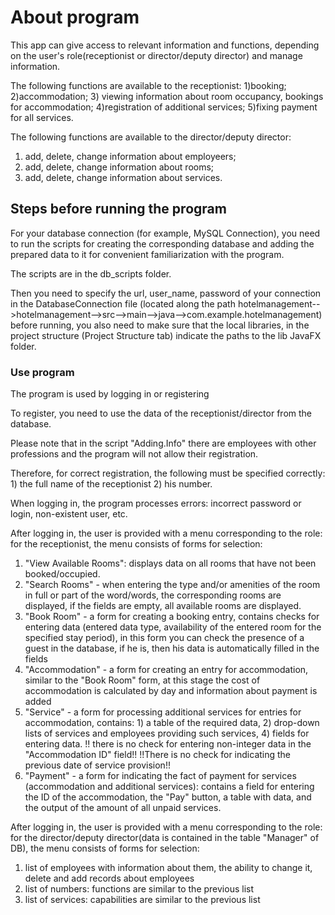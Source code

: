 # About program

This app can give access to relevant information and functions, depending on the user's role(receptionist or director/deputy director) and manage information.

The following functions are available to the receptionist:
1)booking; 
2)accommodation; 
3) viewing information about room occupancy, bookings for accommodation; 
4)registration of additional services;
5)fixing payment for all services.

The following functions are available to the director/deputy director:
1) add, delete, change information about employeers;
2) add, delete, change information about rooms;
3) add, delete, change information about services.

## Steps before running the program

For your database connection (for example,
MySQL Connection), you need to run the scripts for creating the corresponding database and adding the prepared data to it for convenient familiarization with the program.

The scripts are in the db_scripts folder.

Then you need to specify the url, user_name, password of your connection in the DatabaseConnection file (located along the path hotelmanagement-->hotelmanagement-->src-->main-->java-->com.example.hotelmanagement)
before running, you also need to make sure that the local libraries, in the project structure (Project Structure tab) indicate the paths to the lib JavaFX folder.

### Use program
The program is used by logging in or registering

To register, you need to use the data of the receptionist/director from the database.

Please note that in the script "Adding.Info" there are employees with other professions and the program will not allow their registration.

Therefore, for correct registration, the following must be specified correctly: 1) the full name of the receptionist 2) his number.

When logging in, the program processes errors: incorrect password or login, non-existent user, etc.

After logging in, the user is provided with a menu corresponding to the role: for the receptionist, the menu consists of forms for selection:

1) "View Available Rooms": displays data on all rooms that have not been booked/occupied.
2) "Search Rooms" - when entering the type and/or amenities of the room in full or part of the word/words, the corresponding rooms are displayed,
if the fields are empty, all available rooms are displayed.
3) "Book Room" - a form for creating a booking entry, contains checks for entering data (entered data type, availability of the entered room
for the specified stay period),
in this form you can check the presence of a guest in the database, if he is, then his data is automatically filled in the fields
4) "Accommodation" - a form for creating an entry for accommodation, similar to the "Book Room" form, at this stage the cost of accommodation is calculated
by day and information about payment is added
5) "Service" - a form for processing additional services for entries for accommodation, contains: 1) a table of the required data, 2) drop-down lists of services
and employees providing such services, 4) fields for entering data.
!! there is no check for entering non-integer data in the "Accommodation ID" field!!
!!There is no check for indicating the previous date of service provision!!
6) "Payment" - a form for indicating the fact of payment for services (accommodation and additional services): contains a field for entering the ID of the accommodation, the "Pay" button, a table with data, and the output of the amount of all unpaid services.

After logging in, the user is provided with a menu corresponding to the role: for the director/deputy director(data is contained in the table "Manager" of DB), the menu consists of forms for selection:

1) list of employees with information about them, the ability to change it, delete and add records about employees
2) list of numbers: functions are similar to the previous list
3) list of services: capabilities are similar to the previous list
